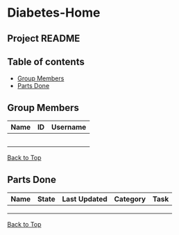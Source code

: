 # Diabetes-Home

## Project README

## Table of contents
* [Group Members](#group-members)
* [Parts Done](#parts-done)
## Group Members
| Name             | ID            | Username      |
| :---          | :---          | :---          |
|     |        |      |
|     |        |      |
|     |        |      |
|     |        |      |
|     |        |      |

[Back to Top](#table-of-contents)
## Parts Done
| Name 				| State 		| Last Updated 	| Category	| Task |
| :---         		| :--- 			| :--- 			| :--- 		| :--- |
|         		|  			| 		|  		|  |
|         		|  			| 		|  		|  |
|         		|  			| 		|  		|  |

[Back to Top](#table-of-contents)